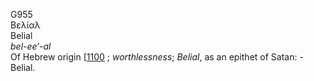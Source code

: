 <body>
  <p>G955<br>  Βελίαλ  <br> Belial  <br><i>bel-ee‘-al </i><br>Of Hebrew origin [<a href="h1100.htm">1100</a> ; <i>worthlessness</i>; <i>Belial</i>, as an epithet of Satan: - Belial.<br></p>
 </body>